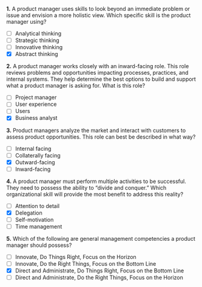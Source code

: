 **1.** A product manager uses skills to look beyond an immediate problem or issue and envision a more holistic view. Which specific skill is the product manager using?
- [ ] Analytical thinking
- [ ] Strategic thinking
- [ ] Innovative thinking
- [x] Abstract thinking

**2.** A product manager works closely with an inward-facing role. This role reviews problems and opportunities impacting processes, practices, and internal systems. They help determine the best options to build and support what a product manager is asking for. What is this role?
- [ ] Project manager
- [ ] User experience
- [ ] Users
- [x] Business analyst

**3.** Product managers analyze the market and interact with customers to assess product opportunities. This role can best be described in what way?
- [ ] Internal facing
- [ ] Collaterally facing
- [x] Outward-facing
- [ ] Inward-facing

**4.** A product manager must perform multiple activities to be successful. They need to possess the ability to “divide and conquer.” Which organizational skill will provide the most benefit to address this reality?
- [ ] Attention to detail
- [x] Delegation
- [ ] Self-motivation
- [ ] Time management

**5.** Which of the following are general management competencies a product manager should possess?
- [ ] Innovate, Do Things Right, Focus on the Horizon
- [ ] Innovate, Do the Right Things, Focus on the Bottom Line
- [x] Direct and Administrate, Do Things Right, Focus on the Bottom Line
- [ ] Direct and Administrate, Do the Right Things, Focus on the Horizon
